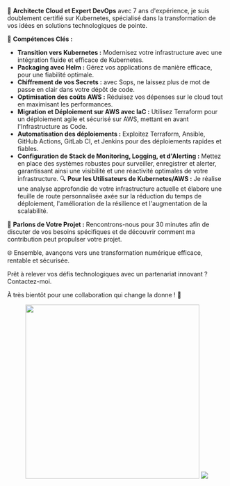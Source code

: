 🌟 **Architecte Cloud et Expert DevOps** avec 7 ans d'expérience, je suis doublement certifié sur Kubernetes, spécialisé dans la transformation de vos idées en solutions technologiques de pointe.

🚀 **Compétences Clés :**
 * **Transition vers Kubernetes :** Modernisez votre infrastructure avec une intégration fluide et efficace de Kubernetes.
 * **Packaging avec Helm :** Gérez vos applications de manière efficace, pour une fiabilité optimale.
 * **Chiffrement de vos Secrets :** avec Sops, ne laissez plus de mot de passe en clair dans votre dépôt de code. 
* **Optimisation des coûts AWS :** Réduisez vos dépenses sur le cloud tout en maximisant les performances.
* **Migration et Déploiement sur AWS avec IaC :** Utilisez Terraform pour un déploiement agile et sécurisé sur AWS, mettant en avant l'Infrastructure as Code.
* **Automatisation des déploiements :** Exploitez Terraform, Ansible, GitHub Actions, GitLab CI, et Jenkins pour des déploiements rapides et fiables.
* **Configuration de Stack de Monitoring, Logging, et d'Alerting :** Mettez en place des systèmes robustes pour surveiller, enregistrer et alerter, garantissant ainsi une visibilité et une réactivité optimales de votre infrastructure.
🔍 **Pour les Utilisateurs de Kubernetes/AWS :**
Je réalise une analyse approfondie de votre infrastructure actuelle et élabore une feuille de route personnalisée axée sur la réduction du temps de déploiement, l'amélioration de la résilience et l'augmentation de la scalabilité.

💬 **Parlons de Votre Projet :**
Rencontrons-nous pour 30 minutes afin de discuter de vos besoins spécifiques et de découvrir comment ma contribution peut propulser votre projet.

🌐 Ensemble, avançons vers une transformation numérique efficace, rentable et sécurisée.

Prêt à relever vos défis technologiques avec un partenariat innovant ? Contactez-moi.

À très bientôt pour une collaboration qui change la donne ! 🚀


<div style="text-align: center">
  <img src="https://github-readme-stats.vercel.app/api?username=arthurzinck&count_private=true&show_icons=true&theme=tokyonight" width="400">

  <img src="https://github-readme-stats.vercel.app/api/top-langs/?username=arthurzinck&theme=tokyonight" />
</div>
